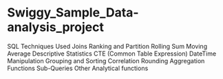 # Swiggy_Sample_Data-analysis_project

SQL Techniques Used
Joins
Ranking and Partition
Rolling Sum
Moving Average
Descriptive Statistics
CTE (Common Table Expression)
DateTime Manipulation
Grouping and Sorting
Correlation
Rounding
Aggregation Functions
Sub-Queries
Other Analytical functions
